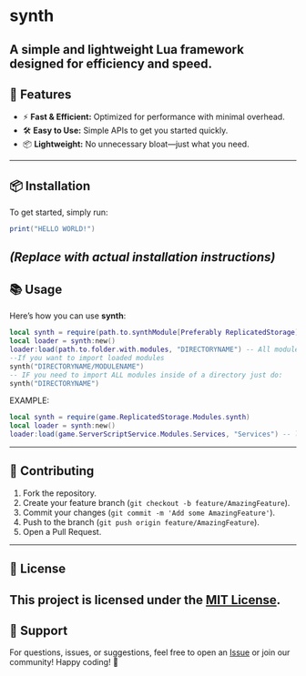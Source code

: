 
# synth
A **simple** and **lightweight** Lua framework designed for **efficiency** and **speed**.
---
## 🚀 Features
- ⚡ **Fast & Efficient:** Optimized for performance with minimal overhead.
- 🛠️ **Easy to Use:** Simple APIs to get you started quickly.
- 📦 **Lightweight:** No unnecessary bloat—just what you need.
---
## 📦 Installation
To get started, simply run:
```lua
print("HELLO WORLD!")
```
*(Replace with actual installation instructions)*
---
## 📚 Usage
Here’s how you can use **synth**:
```lua
local synth = require(path.to.synthModule[Preferably ReplicatedStorage])
local loader = synth:new()
loader:load(path.to.folder.with.modules, "DIRECTORYNAME") -- All modules within path.to.folder.with.modules will be stored in "synth.cache.DIRECTORYNAME"
--If you want to import loaded modules
synth("DIRECTORYNAME/MODULENAME")
-- IF you need to import ALL modules inside of a directory just do:
synth("DIRECTORYNAME")
```
EXAMPLE:
```lua
local synth = require(game.ReplicatedStorage.Modules.synth)
local loader = synth:new()
loader:load(game.ServerScriptService.Modules.Services, "Services") -- loads all modules inside of Modules.Services into "synth.cache.Services"
```
---
## 🤝 Contributing
1. Fork the repository.
2. Create your feature branch (`git checkout -b feature/AmazingFeature`).
3. Commit your changes (`git commit -m 'Add some AmazingFeature'`).
4. Push to the branch (`git push origin feature/AmazingFeature`).
5. Open a Pull Request.
---
## 📄 License
This project is licensed under the [MIT License](LICENSE.md).
---
## 💬 Support
For questions, issues, or suggestions, feel free to open an [Issue](https://github.com/xsiuph/synth-Framework/issues) or join our community!
Happy coding! 🚀
